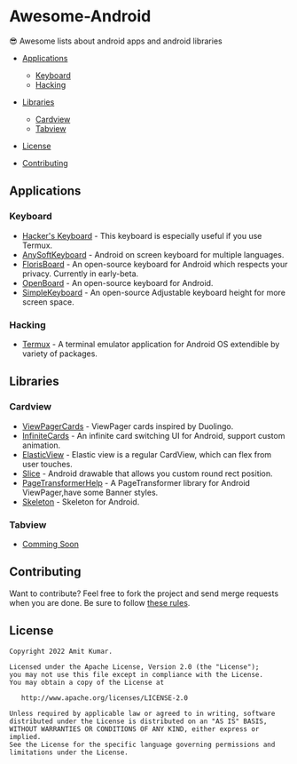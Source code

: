 # Awesome-Android
😎 Awesome lists about android apps and android libraries


<!-- vim-markdown-toc GFM -->

- [Applications](#applications)
  - [Keyboard](#keyboard)
  - [Hacking](#hacking)


- [Libraries](#libraries)
  - [Cardview](#cardview)
  - [Tabview](#tabview)
  
- [License](#license)
- [Contributing](#contributing)

<!-- vim-markdown-toc -->

## Applications

### Keyboard

- [Hacker's Keyboard](https://github.com/klausw/hackerskeyboard) - This keyboard is especially useful if you use Termux.
- [AnySoftKeyboard](https://github.com/AnySoftKeyboard/AnySoftKeyboard) - Android on screen keyboard for multiple languages.
- [FlorisBoard](https://github.com/florisboard/florisboard) - An open-source keyboard for Android which respects your privacy. Currently in early-beta.
- [OpenBoard](https://github.com/openboard-team/openboard) - An open-source keyboard for Android.
- [SimpleKeyboard](https://github.com/rkkr/simple-keyboard) - An open-source Adjustable keyboard height for more screen space.

### Hacking

- [Termux](https://github.com/termux/termux-app) - A terminal emulator application for Android OS extendible by variety of packages.

## Libraries

### Cardview

- [ViewPagerCards](https://github.com/rubensousa/ViewPagerCards) - ViewPager cards inspired by Duolingo.
- [InfiniteCards](https://github.com/BakerJQ/Android-InfiniteCards) - An infinite card switching UI for Android, support custom animation.
- [ElasticView](https://github.com/armcha/ElasticView) - Elastic view is a regular CardView, which can flex from user touches.
- [Slice](https://github.com/mthli/Slice) - Android drawable that allows you custom round rect position.
- [PageTransformerHelp](https://github.com/OCNYang/PageTransformerHelp) - A PageTransformer library for Android ViewPager,have some Banner styles.
- [Skeleton](https://github.com/rasoulmiri/Skeleton) - Skeleton for Android.

### Tabview

- [Comming Soon](https://github.com/amitthecoder)

## Contributing

Want to contribute? Feel free to fork the project and send merge requests when you are done. Be sure to follow [these rules](Contributing.md).

## License


```
Copyright 2022 Amit Kumar.

Licensed under the Apache License, Version 2.0 (the "License");
you may not use this file except in compliance with the License.
You may obtain a copy of the License at

   http://www.apache.org/licenses/LICENSE-2.0

Unless required by applicable law or agreed to in writing, software
distributed under the License is distributed on an "AS IS" BASIS,
WITHOUT WARRANTIES OR CONDITIONS OF ANY KIND, either express or implied.
See the License for the specific language governing permissions and
limitations under the License.
```
